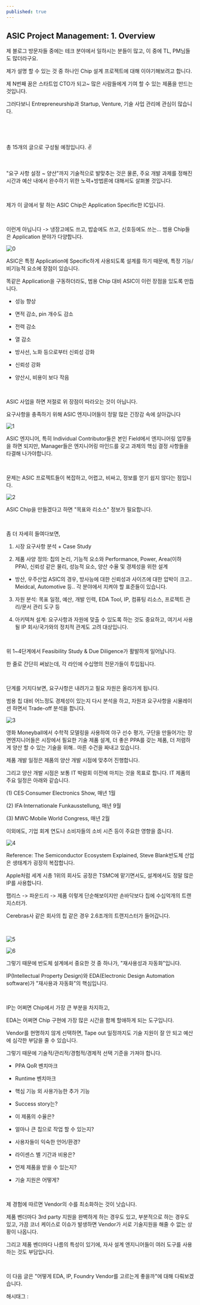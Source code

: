 ```yaml
---
published: true
---
```

## ASIC Project Management: 1. Overview

제 블로그 방문자들 중에는 테크 분야에서 일하시는 분들이 많고, 이 중에 TL, PM님들도 많더라구요.

제가 설명 할 수 있는 것 중 하나인 Chip 설계 프로젝트에 대해 이야기해보려고 합니다.

제 N번째 꿈은 스타트업 CTO가 되고~ 많은 사람들에게 기여 할 수 있는 제품을 만드는 것입니다.

그러다보니 Entrepreneurship과 Startup, Venture, 기술 사업 관리에 관심이 많습니다.

​

​

총 15개의 글으로 구성될 예정입니다. ✌️

​

"요구 사항 설정 ~ 양산"까지 기술적으로 발맞추는 것은 물론, 주요 개발 과제를 정해진 시간과 예산 내에서 완수하기 위한 노력+방법론에 대해서도 살펴볼 것입니다.

​

제가 이 글에서 말 하는 ASIC Chip은 Application Specific한 IC입니다.

​

이런게 아닙니다 -> 냉장고에도 쓰고, 밥솥에도 쓰고, 신호등에도 쓰는... 범용 Chip들은 Application 분야가 다양합니다.

![0](/asset/img/223541400374/0.png)

ASIC은 특정 Application에 Specific하게 사용되도록 설계를 하기 때문에, 특정 기능/비기능적 요소에 장점이 있습니다.

똑같은 Application을 구동하더라도, 범용 Chip 대비 ASIC이 이런 장점을 있도록 만듭니다.

- 성능 향상

- 면적 감소, pin 개수도 감소

- 전력 감소

- 열 감소

- 방사선, 노화 등으로부터 신뢰성 강화

- 신뢰성 강화

- 양산시, 비용이 보다 작음

​

ASIC 사업을 하면 저절로 위 장점이 따라오는 것이 아닙니다.

요구사항을 충족하기 위해 ASIC 엔지니어들이 정말 많은 긴장감 속에 살아갑니다

![1](/asset/img/223541400374/1.png)

ASIC 엔지니어, 특히 Individual Contributor들은 본인 Field에서 엔지니어링 업무들을 하면 되지만, Manager들은 엔지니어링 마인드를 갖고 과제의 핵심 결정 사항들을 타결해 나가야합니다.

​

문제는 ASIC 프로젝트들이 복잡하고, 어렵고, 비싸고, 정보를 얻기 쉽지 않다는 점입니다.

![2](/asset/img/223541400374/2.png)

ASIC Chip을 만들겠다고 하면 "목표와 리소스" 정보가 필요합니다.

​

좀 더 자세히 들여다보면,

1. 시장 요구사항 분석 + Case Study

2. 제품 사양 정의: 칩의 논리, 기능적 요소와 Performance, Power, Area(이하 PPA), 신뢰성 같은 물리, 성능적 요소, 양산 수율 및 경제성을 위한 설계

- 방산, 우주산업 ASIC의 경우, 방사능에 대한 신뢰성과 사이즈에 대한 압박이 크고.. Meidcal, Automotive 등.. 각 분야에서 지켜야 할 표준들이 있습니다.

3. 자원 분석: 목표 일정, 예산, 개발 인력, EDA Tool, IP, 컴퓨팅 리소스, 프로젝트 관리/문서 관리 도구 등

4. 아키텍쳐 설계: 요구사항과 자원에 맞출 수 있도록 하는 것도 중요하고, 여기서 사용될 IP 회사/국가와의 정치적 관계도 고려 대상입니다.

​

위 1~4단계에서 Feasibility Study & Due Diligence가 활발하게 일어납니다.

한 줄로 간단히 써놨는데, 각 라인에 수십명의 전문가들이 투입됩니다.

​

단계를 거치다보면, 요구사항은 내려가고 필요 자원은 올라가게 됩니다.

범용 칩 대비 어느정도 경제성이 있는지 다시 분석을 하고, 자원과 요구사항을 시뮬레이션 하면서 Trade-off 분석을 합니다.

![3](/asset/img/223541400374/3.png)

영화 Moneyball에서 수학적 모델링을 사용하여 야구 선수 평가, 구단을 만들어가는 장면엔지니어들은 시장에서 필요한 기술 제품 설계, 더 좋은 PPA를 갖는 제품, 더 저렴하게 양산 할 수 있는 기술을 위해.. 마른 수건을 짜내고 있습니다.

제품 개발 일정은 제품의 양산 개발 시점에 맞추어 진행합니다.

그리고 양산 개발 시점은 보통 IT 박람회 이전에 마치는 것을 목표로 합니다. IT 제품의 주요 일정은 아래와 같습니다.

(1) CES·Consumer Electronics Show, 매년 1월

(2) IFA·Internationale Funkausstellung, 매년 9월

(3) MWC·Mobile World Congress, 매년 2월

이외에도, 기업 회계 연도나 소비자들의 소비 시즌 등이 주요한 영향을 줍니다.

![4](/asset/img/223541400374/4.png)

Reference: The Semiconductor Ecosystem Explained, Steve Blank반도체 산업은 생태계가 굉장히 복잡합니다.

Apple처럼 세계 시총 1위의 회사도 공정은 TSMC에 맡기면서도, 설계에서도 정말 많은 IP를 사용합니다.

팹리스 -> 파운드리 -> 제품 이렇게 단순해보이지만 손바닥보다 칩에 수십억개의 트랜지스터가.

Cerebras사 같은 회사의 칩 같은 경우 2.6조개의 트랜지스터가 들어갑니다.

​

![5](/asset/img/223541400374/5.png)

![6](/asset/img/223541400374/6.png)

그렇기 때문에 반도체 설계에서 중요한 것 중 하나가, "재사용성과 자동화"입니다.

IP(Intellectual Property Design)와 EDA(Electronic Design Automation software)가 "재사용과 자동화"의 핵심입니다.

​

IP는 어쩌면 Chip에서 가장 큰 부분을 차지하고,

EDA는 어쩌면 Chip 구현에 가장 많은 시간을 함께 할애하게 되는 도구입니다.

Vendor를 현명하지 않게 선택하면, Tape out 일정까지도 기술 지원이 잘 안 되고 예산에 심각한 부담을 줄 수 있습니다.

그렇기 때문에 기술적/관리적/경험적/경제적 선택 기준을 가져야 합니다.

- PPA QoR 벤치마크

- Runtime 벤치마크

- 핵심 기능 외 사용가능한 추가 기능

- Success story는?

- 이 제품의 수율은?

- 얼마나 큰 칩으로 작업 할 수 있는지?

- 사용자들이 익숙한 언어/환경?

- 라이센스 별 기간과 비용은?

- 언제 제품을 받을 수 있는지?

- 기술 지원은 어떻게?

​

제 경험에 따르면 Vendor의 수를 최소화하는 것이 낫습니다.

제품 벤더마다 3rd party 지원을 완벽하게 하는 경우도 있고, 부분적으로 하는 경우도 있고, 가끔 코너 케이스로 이슈가 발생하면 Vendor가 서로 기술지원을 해줄 수 없는 상황이 나옵니다.

그리고 제품 벤더마다 나름의 특성이 있기에, 자사 설계 엔지니어들이 여러 도구를 사용하는 것도 부담입니다.

​

이 다음 글은 "어떻게 EDA, IP, Foundry Vendor를 고르는게 좋을까"에 대해 다뤄보겠습니다.

 해시태그 : 